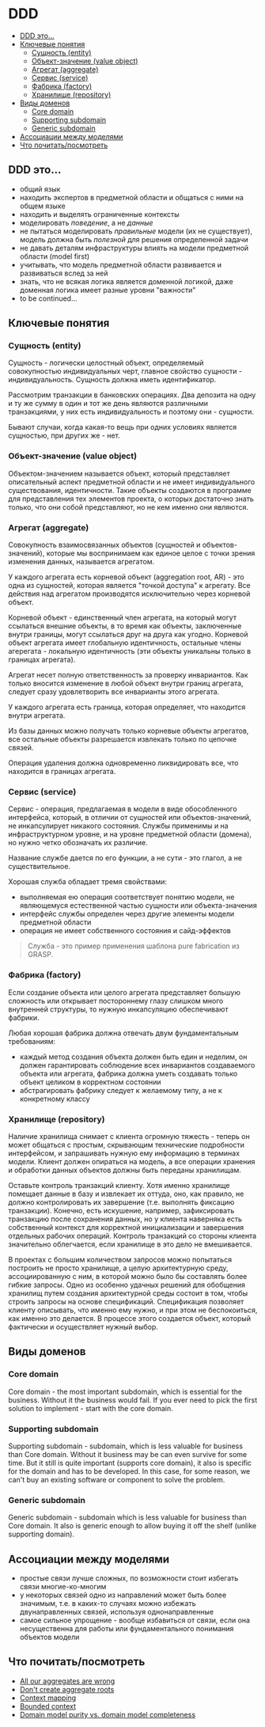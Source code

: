 # DDD

- [DDD это...](#ddd-это)
- [Ключевые понятия](#ключевые-понятия)
    - [Сущность (entity)](#сущность-entity)
    - [Объект-значение (value object)](#объект-значение-value-object)
    - [Агрегат (aggregate)](#агрегат-aggregate)
    - [Сервис (service)](#сервис-service)
    - [Фабрика (factory)](#фабрика-factory)
    - [Хранилище (repository)](#хранилище-repository)
- [Виды доменов](#виды-доменов)
    - [Core domain](#core-domain)
    - [Supporting subdomain](#supporting-subdomain)
    - [Generic subdomain](#generic-subdomain)
- [Ассоциации между моделями](#ассоциации-между-моделями)
- [Что почитать/посмотреть](#что-почитатьпосмотреть)

## DDD это...

- общий язык
- находить экспертов в предметной области и общаться с ними на общем языке
- находить и выделять ограниченные контексты
- моделировать *поведение*, а не *данные*
- не пытаться моделировать *правильные* модели (их не существует), модель должна быть *полезной* для решения определенной задачи
- не давать деталям инфраструктуры влиять на модели предметной области (model first)
- учитывать, что модель предметной области развивается и развиваться вслед за ней
- знать, что не всякая логика является доменной логикой, даже доменная логика имеет разные уровни "важности"
- to be continued...

## Ключевые понятия

### Сущность (entity)

Сущность - логически целостный объект, определяемый совокупностью индивидуальных черт, главное свойство сущности - индивидуальность. Сущность должна иметь идентификатор.

Рассмотрим транзакции в банковских операциях. Два депозита на одну и ту же сумму в один и тот же день являются различными транзакциями, у них есть индивидуальность и поэтому они - сущности.

Бывают случаи, когда какая-то вещь при одних условиях является сущностью, при других же - нет.

### Объект-значение (value object)

Объектом-значением называется объект, который представляет описательный аспект предметной области и не имеет индивидуального существования, идентичности. Такие объекты создаются в программе для представления тех элементов проекта, о которых достаточно знать только, что они собой представляют, но не кем именно они являются.

### Агрегат (aggregate)

Совокупность взаимосвязанных объектов (сущностей и объектов-значений), которые мы воспринимаем как единое целое с точки зрения изменения данных, называется агрегатом.

У каждого агрегата есть корневой объект (aggregation root, AR) - это одна из сущностей, которая является "точкой доступа" к агрегату. Все действия над агрегатом производятся исключительно через корневой объект.

Корневой объект - единственный член агрегата, на который могут ссылаться внешние объекты, в то время как объекты, заключенные внутри границы, могут ссылаться друг на друга как угодно. Корневой объект агрегата имеет глобальную идентичность, остальные члены агерегата - локальную идентичность (эти объекты уникальны только в границах агрегата).

Агрегат несет полную ответственность за проверку инвариантов. Как только вносится изменение в любой объект внутри границ агрегата, следует сразу удовлетворить все инварианты этого агрегата.

У каждого агрегата есть граница, которая определяет, что находится внутри агрегата.

Из базы данных можно получать только корневые объекты агрегатов, все остальные объекты разрешается извлекать только по цепочке связей.

Операция удаления должна одновременно ликвидировать все, что находится в границах агрегата.

### Сервис (service)

Сервис - операция, предлагаемая в модели в виде обособленного интерфейса, который, в отличии от сущностей или объектов-значений, не инкапсулирует никакого состояния. Службы применимы и на инфраструктурном уровне, и на уровне предметной области (домена), но нужно четко обозначать их различие.

Название службе дается по его функции, а не сути - это глагол, а не существительное.

Хорошая служба обладает тремя свойствами:

- выполняемая ею операция соответствует понятию модели, не являющемуся естественной частью сущности или объекта-значения
- интерфейс службы определен через другие элементы модели предметной области
- операция не имеет собственного состояния и сайд-эффектов

> Служба - это пример применения шаблона pure fabrication из GRASP.

### Фабрика (factory)

Если создание объекта или целого агрегата представляет большую сложность или открывает постороннему глазу слишком много внутренней структуры, то нужную инкапсуляцию обеспечивают фабрики.

Любая хорошая фабрика должна отвечать двум фундаментальным требованиям:

- каждый метод создания объекта должен быть един и неделим, он должен гарантировать соблюдение всех инвариантов создаваемого объекта или агрегата, фабрика должна уметь создавать только объект целиком в корректном состоянии
- абстрагировать фабрику следует к желаемому типу, а не к конкретному классу

### Хранилище (repository)

Наличие хранилища снимает с клиента огромную тяжесть - теперь он может общаться с простым, скрывающим технические подробности интерфейсом, и запрашивать нужную ему информацию в терминах модели. Клиент должен опираться на модель, а все операции хранения и обработки данных объектов должны быть переданы хранилищам.

Оставьте контроль транзакций клиенту. Хотя именно хранилище помещает данные в базу и извлекает их оттуда, оно, как правило, не должно контролировать их завершение (т.е. выполнять фиксацию транзакции). Конечно, есть искушение, например, зафиксировать транзакцию после сохранения данных, но у клиента наверняка есть собственный контекст для корректной инициализации и завершения отдельных рабочих операций. Контроль транзакций со стороны клиента значительно облегчается, если хранилище в это дело не вмешивается.

В проектах с большим количеством запросов можно попытаться построить не просто хранилище, а целую архитектурную среду, ассоциированную с ним, в которой можно было бы составлять более гибкие запросы. Одно из особенно удачных решений для обобщения хранилищ путем создания архитектурной среды состоит в том, чтобы строить запросы на основе спецификаций. Спецификация позволяет клиенту описывать, что именно ему нужно, и при этом не беспокоиться, как именно это делается. В процессе этого создается объект, который фактически и осуществляет нужный выбор.

## Виды доменов

### Core domain

Core domain - the most important subdomain, which is essential for the business. Without it the business would fail. If you ever need to pick the first solution to implement - start with the core domain.

### Supporting subdomain

Supporting subdomain - subdomain, which is less valuable for business than Core domain. Without it business may be can even survive for some time. But it still is quite important (supports core domain), it also is specific for the domain and has to be developed. In this case, for some reason, we can't buy an existing software or component to solve the problem.

### Generic subdomain

Generic subdomain - subdomain which is less valuable for business than Core domain. It also is generic enough to allow buying it off the shelf (unlike supporting domain).

## Ассоциации между моделями

- простые связи лучше сложных, по возможности стоит избегать связи многие-ко-многим 
- у некоторых связей одно из направлений может быть более значимым, т.е. в каких-то случаях можно избежать двунаправленных связей, используя однонаправленные 
- самое сильное упрощение - вообще избавиться от связи, если она несущественна для работы или фундаментального понимания объектов модели

## Что почитать/посмотреть

- [All our aggregates are wrong](https://www.youtube.com/watch?v=hev65ozmYPI)
- [Don't create aggregate roots](https://udidahan.com/2009/06/29/dont-create-aggregate-roots/comment-page-2)
- [Context mapping](https://github.com/ddd-crew/context-mapping)
- [Bounded context](https://martinfowler.com/bliki/BoundedContext.html)
- [Domain model purity vs. domain model completeness](https://enterprisecraftsmanship.com/posts/domain-model-purity-completeness)
